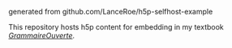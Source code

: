 generated from github.com/LanceRoe/h5p-selfhost-example

This repository hosts h5p content for embedding in my textbook [*GrammaireOuverte*](https://edtechbooks.org/grammaire_ouverte).

